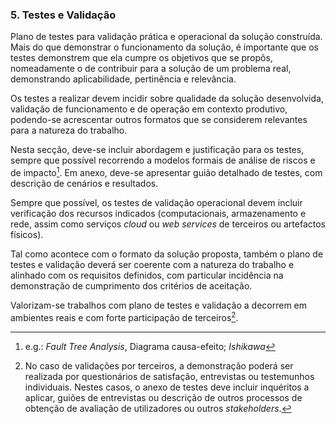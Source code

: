 ### 5. **Testes e Validação**

Plano de testes para validação prática e operacional da solução construída. Mais do que demonstrar o funcionamento da solução, é importante que os testes demonstrem que ela cumpre os objetivos que se propôs, nomeadamente o de contribuir para a solução de um problema real, demonstrando aplicabilidade, pertinência e relevância.

Os testes a realizar devem incidir sobre qualidade da solução desenvolvida, validação de funcionamento e de operação em contexto produtivo, podendo-se acrescentar outros formatos que se considerem relevantes para a natureza do trabalho.

Nesta secção, deve-se incluir abordagem e justificação para os testes, sempre que possível recorrendo a modelos formais de análise de riscos e de impacto[^1]. Em anexo, deve-se apresentar guião detalhado de testes, com descrição de cenários e resultados.

Sempre que possível, os testes de validação operacional devem incluir verificação dos recursos indicados (computacionais, armazenamento e rede, assim como serviços *cloud* ou *web services* de terceiros ou artefactos físicos).

Tal como acontece com o formato da solução proposta, também o plano de testes e validação deverá ser coerente com a natureza do trabalho e alinhado com os requisitos definidos, com particular incidência na demonstração de cumprimento dos critérios de aceitação.

Valorizam-se trabalhos com plano de testes e validação a decorrem em ambientes reais e com forte participação de terceiros[^2].

[^1]: e.g.: *Fault Tree Analysis*, Diagrama causa-efeito; *Ishikawa*

[^2]: No caso de validações por terceiros, a demonstração poderá ser realizada por questionários de satisfação, entrevistas ou testemunhos individuais. Nestes casos, o anexo de testes deve incluir inquéritos a aplicar, guiões de entrevistas ou descrição de outros processos de obtenção de avaliação de utilizadores ou outros *stakeholders*.